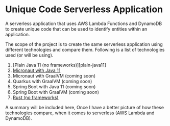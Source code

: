 # Unique Code Serverless Application

A serverless application that uses AWS Lambda Functions and DynamoDB to create unique code that can be used to identify entities within an application.

The scope of the project is to create the same serverless application using different technologies and compare them. Following is a list of technologies used (or will be using).

1. [Plain Java 11 (no frameworks)][plain-java11]
1. [Micronaut with Java 11](micronaut-java11)
1. Micronaut with GraalVM (coming soon)
1. Quarkus with GraalVM (coming soon)
1. Spring Boot with Java 11 (coming soon)
1. Spring Boot with GraalVM (coming soon)
1. [Rust (no frameworks)](plain-java11)

A summary will be included here, Once I have a better picture of how these technologies compare, when it comes to serverless (AWS Lambda and DynamoDB).

